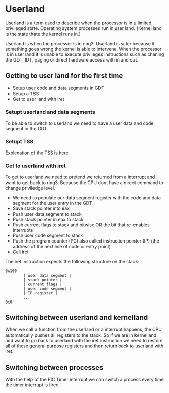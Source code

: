 # Userland
Userland is a term used to describe when the processor is in a limited, privileged state. Operating system processes run in user land. (Kernel land is the state thate the kernel runs in.)

Userland is when the processor is in ring3. Userland is safer because if something goes wrong the kernel is able to intervene. When the processor is in user land it is unable to execute privileges instructions such as chaning the GDT, IDT, paging or direct hardware access with in and out.

## Getting to user land for the first time
- Setup user code and data segments in GDT
- Setup a TSS
- Get to user land with iret

### Setupt userland and data segments
To be able to switch to userland we need to have a user data and code segment in the GDT.

### Setupt TSS
Explenation of the TSS is [here](../STCQ/TSS.md)

### Get to userland with iret
To get to userland we need to pretend we returned from a interrupt and want to get back to ring3. Because the CPU dont have a direct command to change priviledge level.

- We need to populate our data segment register with the code and data segment for the user entry in the GDT
- Save stack pointer into eax
- Push user data segment to stack
- Push stack pointer in eax to stack
- Push current flags to stack and bitwise OR the bit that re-enables interrupts
- Push user code segment to stack
- Push the program counter (PC) also called instruction pointer (IP) (the address of the next line of code or entry point) 
- Call iret

The iret instruction expects the following structure on the stack:
```
0x100
		| user data segment |
		| stack pointer |
		| current flags |
		| user code segment |
		| IP register |
		...
0x0
```

## Switching between userland and kernelland
When we call a function from the userland or a interrupt happens, the CPU automatically pushes all registers to the stack. So if we are in kernelland and want to go back to userland with the iret instruction we need to restore all of these general purpose registers and then return back to userland with iret.

## Switching between processes
With the help of the PIC Timer interrupt we can switch a process every time the timer interrupt is fired.

